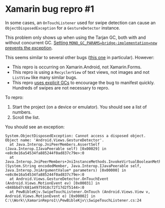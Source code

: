 # Xamarin bug repro #1

In some cases, an `OnTouchListener` used for swipe detection can cause an `ObjectDisposedException`	for a `GestureDetector` instance.

This problem only shows up when using the Tarjan GC, both with and without concurrent GC. [Setting `MONO_GC_PARAMS=bridge-implementation=new` prevents the exception](https://github.com/StephenClearyApps/PewBible/commit/652a5d7138e0e1f8e0015fe755fbeb7848c3822c).

This seems similar to several other bugs ([this one](https://bugzilla.xamarin.com/show_bug.cgi?id=56902) in particular). However:

- This repro is occurring on Xamarin.Android, not Xamarin.Forms.
- This repro is using a `RecyclerView` of text views, not images and not `ListView` like many similar bugs.
- This repro [uses explicit GCs](https://github.com/StephenClearyExamples/XamarinRepro1/commit/26ba3ec2311161c6738749658185f7d1457b9339) to encourage the bug to manifest quickly. Hundreds of swipes are not necessary to repro.

To repro:

1. Start the project (on a device or emulator). You should see a list of numbers.
1. Scroll the list.

You should see an exception:

```
System.ObjectDisposedException: Cannot access a disposed object.
Object name: 'Android.Views.GestureDetector'.
  at Java.Interop.JniPeerMembers.AssertSelf (Java.Interop.IJavaPeerable self) [0x00029] in <e8c0e16a54534fa885244f0ad837c79e>:0 
  at Java.Interop.JniPeerMembers+JniInstanceMethods.InvokeVirtualBooleanMethod (System.String encodedMember, Java.Interop.IJavaPeerable self, Java.Interop.JniArgumentValue* parameters) [0x00000] in <e8c0e16a54534fa885244f0ad837c79e>:0 
  at Android.Views.GestureDetector.OnTouchEvent (Android.Views.MotionEvent ev) [0x00031] in <848bbd7c681a4975918c72f17d2f5144>:0 
  at PewBibleKjv.SwipeTouchListener.OnTouch (Android.Views.View v, Android.Views.MotionEvent e) [0x00002] in C:\\Work\\XamarinRepro1\\PewBibleKjv\\SwipeTouchListener.cs:24
```
